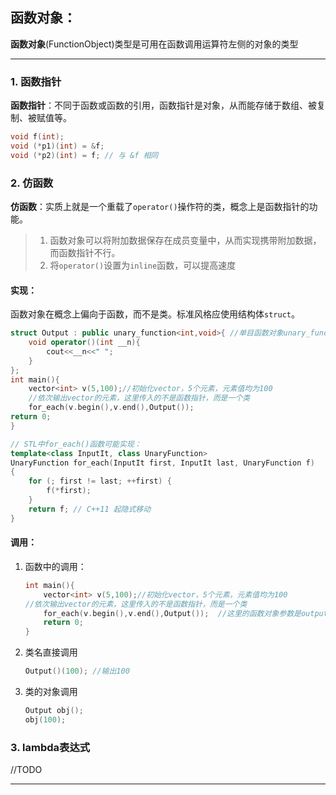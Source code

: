 
## 函数对象：
**函数对象**(FunctionObject)类型是可用在函数调用运算符左侧的对象的类型

---
### 1. 函数指针
**函数指针**：不同于函数或函数的引用，函数指针是对象，从而能存储于数组、被复制、被赋值等。
```cpp
void f(int);
void (*p1)(int) = &f;
void (*p2)(int) = f; // 与 &f 相同
```

### 2. 仿函数
**仿函数**：实质上就是一个重载了`operator()`操作符的类，概念上是函数指针的功能。

> 1. 函数对象可以将附加数据保存在成员变量中，从而实现携带附加数据，而函数指针不行。
> 2. 将`operator()`设置为`inline`函数，可以提高速度
#### 实现：
函数对象在概念上偏向于函数，而不是类。标准风格应使用结构体`struct`。
```cpp
struct Output : public unary_function<int,void>{ //单目函数对象unary_function
    void operator()(int __n){
        cout<<__n<<" ";
    }
};
int main(){
    vector<int> v(5,100);//初始化vector，5个元素，元素值均为100
    //依次输出vector的元素，这里传入的不是函数指针，而是一个类
    for_each(v.begin(),v.end(),Output());
return 0;
}

// STL中for_each()函数可能实现：
template<class InputIt, class UnaryFunction>
UnaryFunction for_each(InputIt first, InputIt last, UnaryFunction f)
{
    for (; first != last; ++first) {
        f(*first);
    }
    return f; // C++11 起隐式移动
}
```
#### 调用：
1. 函数中的调用：
    ```cpp
    int main(){
        vector<int> v(5,100);//初始化vector，5个元素，元素值均为100
    //依次输出vector的元素，这里传入的不是函数指针，而是一个类
        for_each(v.begin(),v.end(),Output());  //这里的函数对象参数是output()
        return 0;
    }
    ```
2. 类名直接调用
    ```cpp
    Output()(100); //输出100
    ```

3. 类的对象调用
    ```cpp
    Output obj();
    obj(100);
    ```
### 3. lambda表达式
//TODO

---